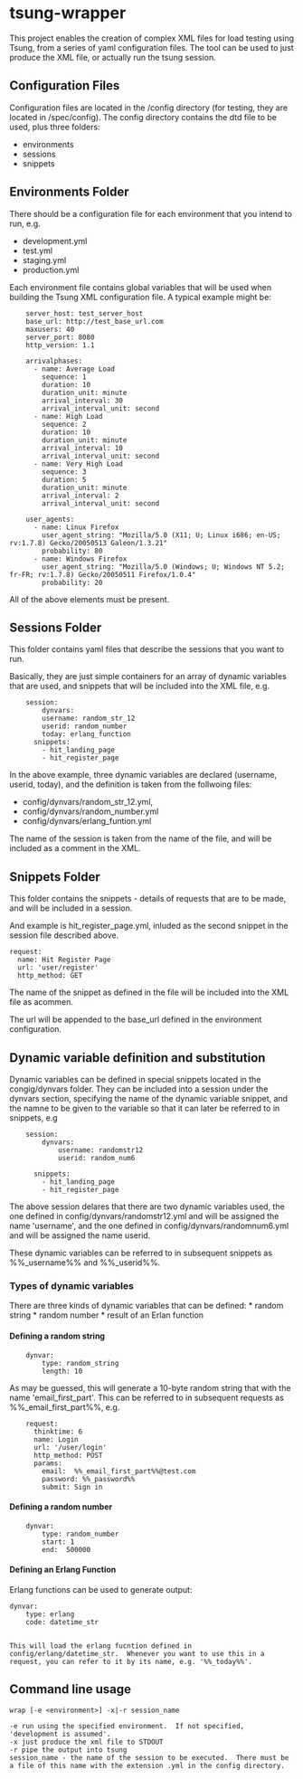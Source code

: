 # tsung-wrapper



This project enables the creation of complex XML files for load testing using Tsung, from a series of 
yaml configuration files.  The tool can be used to just produce the XML file, or actually run the tsung session.


## Configuration Files

Configuration files are located in the /config directory (for testing, they are located in /spec/config).
The config directory contains the dtd file to be used, plus three folders: 

*  environments
*  sessions
*  snippets

 
## Environments Folder
There should be a configuration file for each environment that you intend to run, e.g.
 
 * development.yml
 * test.yml
 * staging.yml
 * production.yml
 
Each environment file contains global variables that will be used when building the Tsung XML configuration file.  A typical example might be:



		server_host: test_server_host
		base_url: http://test_base_url.com
		maxusers: 40
		server_port: 8080
		http_version: 1.1

		arrivalphases:
		  - name: Average Load
		    sequence: 1
		    duration: 10
		    duration_unit: minute
		    arrival_interval: 30
		    arrival_interval_unit: second
		  - name: High Load
		    sequence: 2
		    duration: 10
		    duration_unit: minute
		    arrival_interval: 10
		    arrival_interval_unit: second
		  - name: Very High Load
		    sequence: 3
		    duration: 5
		    duration_unit: minute
		    arrival_interval: 2
		    arrival_interval_unit: second   

		user_agents:
		  - name: Linux Firefox
		    user_agent_string: "Mozilla/5.0 (X11; U; Linux i686; en-US; rv:1.7.8) Gecko/20050513 Galeon/1.3.21"
		    probability: 80
		  - name: Windows Firefox
		    user_agent_string: "Mozilla/5.0 (Windows; U; Windows NT 5.2; fr-FR; rv:1.7.8) Gecko/20050511 Firefox/1.0.4"
		    probability: 20

All of the above elements must be present.



## Sessions Folder

This folder contains yaml files that describe the sessions that you want to run.

Basically, they are just simple containers for an array of dynamic variables that are used, and snippets that will be included into the XML file, e.g.




		session:
			dynvars:
		    username: random_str_12
		    userid: random_number
		    today: erlang_function
		  snippets:
		    - hit_landing_page
		    - hit_register_page

In the above example, three dynamic variables are declared (username, userid, today), and the definition is taken from the follwoing files:

* config/dynvars/random_str_12.yml, 
* config/dynvars/random_number.yml
* config/dynvars/erlang_funtion.yml

The name of the session is taken from the name of the file, and will be included as a comment in the XML.



## Snippets Folder

This folder contains the snippets - details of requests that are to be made, and will be included in a session.

And example is hit_register_page.yml, inluded as the second snippet in the session file described above.

	request:
	  name: Hit Register Page
	  url: 'user/register'
	  http_method: GET

The name of the snippet as defined in the file will be included into the XML file as acommen.

The url will be appended to the base_url defined in the environment configuration.


## Dynamic variable definition and substitution

Dynamic variables can be defined in special snippets located in the congig/dynvars folder.
They can be included into a session under the dynvars section, specifying the name of the dynamic variable snippet, and the namne to 
be given to the variable so that it can later be referred to in snippets, e.g

		session:
			dynvars:
				username: randomstr12
				userid: random_num6

		  snippets:
		    - hit_landing_page
		    - hit_register_page

The above session delares that there are two dynamic variables used, the one defined in config/dynvars/randomstr12.yml and will be 
assigned the name 'username', and the one defined in config/dynvars/randomnum6.yml and will be assigned the name userid.

These dynamic variables can be referred to in subsequent snippets as %%_username%% and %%_userid%%.

### Types of dynamic variables

There are three kinds of dynamic variables that can be defined:
	* random string
	* random number
	* result of an Erlan function

#### Defining a random string

		dynvar:
			type: random_string
			length: 10
			

As may be guessed, this will generate a 10-byte random string that with the name 'email_first_part'.
This can be referred to in subsequent requests as %%_email_first_part%%, e.g.

		request:
		  thinktime: 6
		  name: Login
		  url: '/user/login'
		  http_method: POST
		  params:
		    email:  %%_email_first_part%%@test.com
		    password: %%_password%%
		    submit: Sign in

#### Defining a random number

		dynvar:
			type: random_number
			start: 1
			end:  500000
			

#### Defining an Erlang Function
	
Erlang functions can be used to generate output:

	dynvar:
		type: erlang
		code: datetime_str
		

	This will load the erlang fucntion defined in config/erlang/datetime_str.  Whenever you want to use this in a request, you can refer to it by its name, e.g. '%%_today%%'.

	


## Command line usage

    wrap [-e <environment>] -x|-r session_name

    -e run using the specified environment.  If not specified, 'development is assumed'.
    -x just produce the xml file to STDOUT
    -r pipe the output into tsung
    session_name - the name of the session to be executed.  There must be a file of this name with the extension .yml in the config directory.

    



